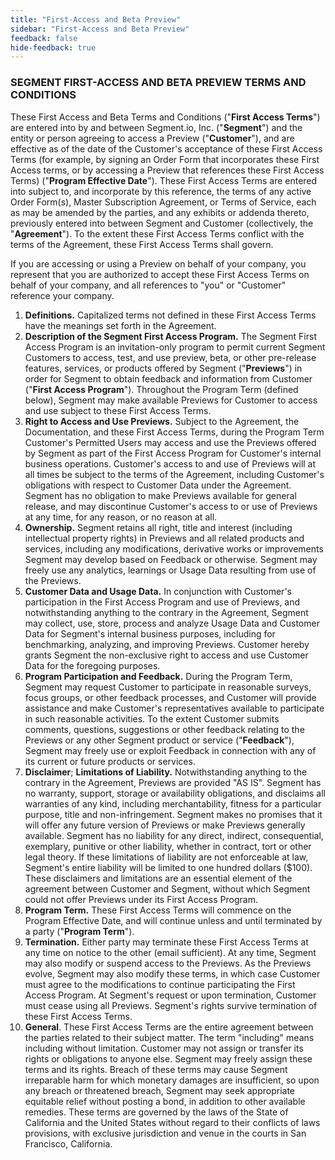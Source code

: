 ```yaml
---
title: "First-Access and Beta Preview"
sidebar: "First-Access and Beta Preview"
feedback: false
hide-feedback: true
---
```


### SEGMENT FIRST-ACCESS AND BETA PREVIEW TERMS AND CONDITIONS

These First Access and Beta Terms and Conditions ("**First Access Terms**") are entered into by and between Segment.io, Inc. ("**Segment**") and the entity or person agreeing to access a Preview ("**Customer**"), and are effective as of the date of the Customer's acceptance of these First Access Terms (for example, by signing an Order Form that incorporates these First Access terms, or by accessing a Preview that references these First Access Terms) ("**Program Effective Date**"). These First Access Terms are entered into subject to, and incorporate by this reference, the terms of any active Order Form(s), Master Subscription Agreement, or Terms of Service, each as may be amended by the parties, and any exhibits or addenda thereto, previously entered into between Segment and Customer (collectively, the "**Agreement**"). To the extent these First Access Terms conflict with the terms of the Agreement, these First Access Terms shall govern.

If you are accessing or using a Preview on behalf of your company, you represent that you are authorized to accept these First Access Terms on behalf of your company, and all references to "you" or "Customer" reference your company.


1. **Definitions.** Capitalized terms not defined in these First Access Terms have the meanings set forth in the Agreement.
2. **Description of the Segment First Access Program.** The Segment First Access Program is an invitation-only program to permit current Segment Customers to access, test, and use preview, beta, or other pre-release features, services, or products offered by Segment ("**Previews**") in order for Segment to obtain feedback and information from Customer ("**First Access Program**"). Throughout the Program Term (defined below), Segment may make available Previews for Customer to access and use subject to these First Access Terms.
3. **Right to Access and Use Previews.** Subject to the Agreement, the Documentation, and these First Access Terms, during the Program Term Customer's Permitted Users may access and use the Previews offered by Segment as part of the First Access Program for Customer's internal business operations. Customer's access to and use of Previews will at all times be subject to the terms of the Agreement, including Customer's obligations with respect to Customer Data under the Agreement. Segment has no obligation to make Previews available for general release, and may discontinue Customer's access to or use of Previews at any time, for any reason, or no reason at all.
4. **Ownership.** Segment retains all right, title and interest (including intellectual property rights) in Previews and all related products and services, including any modifications, derivative works or improvements Segment may develop based on Feedback or otherwise. Segment may freely use any analytics, learnings or Usage Data resulting from use of the Previews.
5. **Customer Data and Usage Data.** In conjunction with Customer's participation in the First Access Program and use of Previews, and notwithstanding anything to the contrary in the Agreement, Segment may collect, use, store, process and analyze Usage Data and Customer Data for Segment's internal business purposes, including for benchmarking, analyzing, and improving Previews. Customer hereby grants Segment the non-exclusive right to access and use Customer Data for the foregoing purposes.
6. **Program Participation and Feedback.** During the Program Term, Segment may request Customer to participate in reasonable surveys, focus groups, or other feedback processes, and Customer will provide assistance and make Customer's representatives available to participate in such reasonable activities. To the extent Customer submits comments, questions, suggestions or other feedback relating to the Previews or any other Segment product or service ("**Feedback**"), Segment may freely use or exploit Feedback in connection with any of its current or future products or services.
7. **Disclaimer**; **Limitations of Liability.** Notwithstanding anything to the contrary in the Agreement, Previews are provided "AS IS". Segment has no warranty, support, storage or availability obligations, and disclaims all warranties of any kind, including merchantability, fitness for a particular purpose, title and non-infringement. Segment makes no promises that it will offer any future version of Previews or make Previews generally available. Segment has no liability for any direct, indirect, consequential, exemplary, punitive or other liability, whether in contract, tort or other legal theory. If these limitations of liability are not enforceable at law, Segment's entire liability will be limited to one hundred dollars ($100). These disclaimers and limitations are an essential element of the agreement between Customer and Segment, without which Segment could not offer Previews under its First Access Program.
8. **Program Term.** These First Access Terms will commence on the Program Effective Date, and will continue unless and until terminated by a party ("**Program Term**").
9. **Termination.** Either party may terminate these First Access Terms at any time on notice to the other (email sufficient). At any time, Segment may also modify or suspend access to the Previews. As the Previews evolve, Segment may also modify these terms, in which case Customer must agree to the modifications to continue participating the First Access Program. At Segment's request or upon termination, Customer must cease using all Previews. Segment's rights survive termination of these First Access Terms.
10. **General**. These First Access Terms are the entire agreement between the parties related to their subject matter. The term "including" means including without limitation. Customer may not assign or transfer its rights or obligations to anyone else. Segment may freely assign these terms and its rights. Breach of these terms may cause Segment irreparable harm for which monetary damages are insufficient, so upon any breach or threatened breach, Segment may seek appropriate equitable relief without posting a bond, in addition to other available remedies. These terms are governed by the laws of the State of California and the United States without regard to their conflicts of laws provisions, with exclusive jurisdiction and venue in the courts in San Francisco, California.
